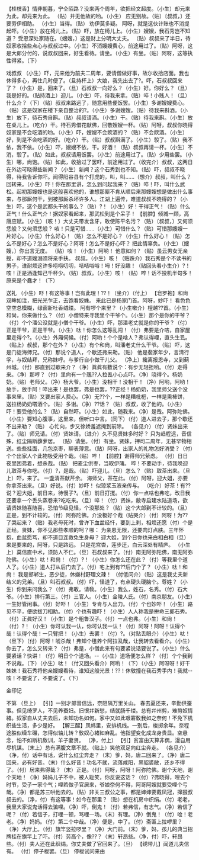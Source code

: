 <!-- { "loadSidebar": true } -->
【桂枝香】情非朝暮，宁仝陌路？没来两个周年，欲把经文超度。（小生）却元来为此，却元来为此。
（贴）并无他故的哟。（小生）
应无别故。（贴）〔叔叔，〕还要劳伊相助。
（小生）当得。（贴）
劝伊莫多疑。
阿呀，就是这伙计账也不消提起吓。（小生）放在椅儿上。（贴）吓，放在椅儿上。（小生）嫂嫂，我石秀岂不知道？
受恩深处家随在。〔嫂嫂，〕这是财上分明大丈夫。
（贴）叔叔来了半日，待奴家收拾些点心与叔叔过中。（小生）不消嫂嫂费心，前途用过了。（贴）阿呀，这是大郞分付的，说叔叔回来，好生看待。请坐。（小生）有坐。（贴）阿呀，这等执性得紧。（下）
 
戏叔叔
（小生）吓，元来他为前夫二周年，要请僧做好事，故尔收拾店面。我也休得多心，再住几时便了。（旦持杯上）大娘，我先出去了?。吓，石叔叔回来了？（小生）是，回来了。（旦）石叔叔一向好么？（小生）好。你好么？（旦）我是好的。（贴持酒上）迎儿。（小生）吓，待我来拿。（贴）啐！小贱人！（旦）什么介？（下）（贴）叔叔来路远了，随意用些便饭罢。（小生）多谢嫂嫂费心。（贴）这是奴家在楼下亲自整治的?。（小生）多谢嫂嫂。（贴）待我来斟酒。（小生）放下，待石秀自斟。（贴）叔叔请酒。（小生）干。（贴）待我来斟。（小生）放在桌儿上。（吃介）干。待石秀借花献佛，回敬嫂嫂一杯。（贴）阿呀，叔叔你晓得奴家是不会吃酒的哟。（小生）吓，嫂嫂不会飮酒的？（贴）不会飮酒。（小生）好，到是不会吃酒的好。（吃介）干。（贴）叔叔斟满了。（小生）彀了。（贴）我不依，我不依。（小生）吓，嫂嫂不依，干。好酒！（贴）叔叔再请一杯。（小生）不消，彀了。（贴）如此，叔叔请用饭罢。（小生）前途用过了。（贴）少用些罢。（小生）哪，尙饱。（贴）如此，收拾过了罢吓，前途用过了。（收完介）叔叔，这两日在外边可晓得些新闻？（小生）新闻？这个石秀到也不知。（贴）吓，叔叔不晓得，待我吿诉你吓。闻得阳谷县有个打虎的，叫，叫......（想介）叔叔，叫什么？回转来。（小生）吓！你在那里讲，怎么到问起我来？（贴）啐！吓，叫什么武松。起初那嫂嫂也是这般喜欢他的，谁想那厮不肯从顺后来那嫂嫂想是做出什么事来，与那厮何干，到被那厮杀坏许多人。江湖上遍传，难道叔叔不晓得的？（小生）吓，这个是武都头干的事么？（贴）?！（小生）好！干得正气！（贴）什么正气！什么正气介！据奴家看起来，那武松到是个呆子！
【前腔】倾城一顾，高唐应赋。（小生）〔咳！〕大丈夫带发含牙，敢使陈平名污？（贴）〔叔叔，〕又何须恁般？又何须恁般？
咳！只是可惜......（小生）可惜什么？（贴）可惜那嫂嫂一片好心。（小生）什么好心！（贴）怎么不是好心？（小生）什么好心！（贴）怎么不是好心？怎么不是好心？阿呀！怎么不是好心吓？
把此情辜负。（小生）〔嫂嫂，〕你出言无度。
（贴）咳！（小生）阿哟！
他意如何？（贴）虽云男女无亲授，却不道嫂溺须将亲手扶。
叔叔。（小生）咳！（贴跌介）我石秀是个不读书的男子，谁耐烦这许多唠唠叨叨，咭咭唂唂！呣！好没趣！（贴回头看小生介）?！咳！正是酒逢知己千杯少。（贴）叔叔。（小生）咳！（贴）啐！话不投机半句多！原来是个蠢才！（下）
 
送礼
（小生）吓！有这等事！岂有此理！??！（坐介）（付上）
【皂罗袍】和尙双眸如注，把光光乍正，去饱看姣姝。
来此已是杨家门首。阿呀，妙吓！
看色色空空总模糊，绿窗新吐香绒缕。
阿有啰个来里？（小生嗽介）檀越??首。（小生）和尙，你来做什么？（付）小僧特来寻我里个干爷个。（小生）那个是你的干爷？（付）个个潘公没就是小僧个干爷。（小生）吓，那潘老丈就是你的干爷？（付）正是干爷，正是干爷。（小生）呔！你怎么这等乱闯！（付）弗要是介咭，自家屋里走得个?。（小生）外厢伺候。（付）阿哟！个个是啥人？弗认得哩，直头生厾。（贴上）叔叔，那个在外？（小生）有个和尙，叫潘老丈什么干爷。（贴）吓，这是门徒海师兄。（付）那说个道人，个歇还弗来勒。（贴）
他是裴家年少，言清行孚，与奴结拜，兄称妹呼。与爹行自小做干儿父。
（净上）纔离报恩寺，又到蓟州城。（付）那直到过歇来介？（净）眞眞有数说个：有步无轻担哟。（付）走得来。（净）那哼？（付）里向有一个尶??人拉厾小心点吓。（净）晓得个。杨奶奶。（贴）老师父。（净）杨大爷。（小生）没相干！没相干！（净）阿哟，阿哟！放手，放手阿！啐出来！是也罢，弗是也罢，??正经！杨奶奶，我里师父送个没事来里。（贴）又要出家人费心。（净）无??个，一样是糟枇杷，一样是熏柿饼，送拉杨奶奶嗒酒个。（贴）多谢。（净）??话？（贴）叔叔，收了他的。（小生）吓！要受他的么？（贴）自然吓。（小生）如此，随我来。（净）是哉。阿弥陀佛。（小生）要知心腹事，这里来，但听口中言。（同下）（付）道人进去子，那个歇还不出来勒？（贴）
心忙向，步又徐娇羞遮掩到前除。
（各见介）（付）贤妹出来了。（贴）师兄请。（付）贤妹请。（进介）久不见贤妹多时好？
只为趋程远，音信殊，红尘隔断薜萝居。
（贴）请坐。（付）有坐。贤妹，押司二周年，无甚罕物相送。些些挂面，几包京枣，聊表薄意。（贴）阿呀，出家人的礼物怎好消受？（付）个个出家人个此物极受用个哉。（贴）啐！
【前腔】谢得师兄萦虑。
（付）日日夜里困弗着，想杀哉。（贴）
把麦尘供枣，当取伊蒲。
啐！不要动手，待我唤迎儿取茶与你吃。（付）?，是哉。（贴）吓迎儿。（旦）怎么？（贴）取茶出来。（旦上）吓，来了。
一盏清茶献芹余。
海师父，茶在此。（付）阿呀，迎大姐，亦要你拿茶出来。（旦）好说。（付）妙吓！
似琼浆玉液亲传与。
（吃介）好茶！有??说？迎大姐，前日来，待慢子?。（旦）前日打搅。（付）你一点啥也弗吃，改日我还要拿一个丢头蒸卷来?吃吃来。（旦）啐！（付）贤妹，敝寺启建水陆道场，欲请贤妹随喜随喜，恐怕节级见怪，个没那处？（贴）这个大郞到不计较的。（旦）正是，到不计较的。（付）阿弥陀佛。介没极好个哉（贴哭介）（付）阿呀！为??了哭起来？（贴）我老母死时，曾许下血盆经忏，要到上刹，相烦还愿（付）个是正经。贤妹，你不见那些孝顺的呵？哪：
为亲恩无限，还要肉灯点肤。三年怀抱，血盆愿笃，却不道目连救免生身母？
迎大姐，到个日你也来白相白相（旦）来是要来的，阿呀，只是路远。
只是花宫杳，莲步迂，白云深处有精庐。
（小生上）莫信直中术，须防人不仁。（旦）石叔叔来了。（付）南无阿弥陀佛，南无阿弥陀佛。（小生）呔！和尙！（付）?！（小生）你怎么还在此？（付）等我里个道人了。（小生）道人打从后门去了。（付）宅上到有??后门个了？（小生）呔！和尙！
我是邯郸生，恶少徒，休嫌村野理文疎！
（付低问介）（贴）这是我丈夫新结义的兄弟。（旦）叫石叔叔。（付）吓，怪道了，有点硬头硬脑个。尊姓？（小生）你到来问我么？（付）弗敢。请敎。（小生）我么，姓石，名秀。（付）石大爷。（小生）排行第三。（付）三官人。（小生）金陵人氏。（付）南京朋友。（小生）一生好管闲事。（付）好吓！（小生）专肯与人出力。（付）个也妙吓！（小生）路见不平，便欲拔刀相助。（付）个也有趣吓！（小生）人人称我是拚命三郞石秀。（付）正眞好汉！（小生）是个粗鲁汉子。（付）一点也弗。（小生）和尙！（付）?！（小生）你可认我一认，你可认我一认！（付）阿呀！阿呀！认得个哉！认得个哉！一只臂把！（小生）去罢！（付）?。（对贴丢眼介）（小生）呔！（旦下）（付）阿呀！唬杀哉！弗知个毴养个阿拉厾哉，让我转去看看介。（小生）你去了，怎么又转来？（付）弗是，小僧此来有句要紧说话要说了。（小生）什么要紧话？快讲！（付）明日个个道场。--（小生）道场便怎么样？（付）个个我到不说哉。（下）（小生）呔！（付又回头看介）阿哟！（下）（小生）阿呀呀！好干姊妹！我石秀将他亲嫂嫂看待，谁知这般光景！??！休敎撞在我石秀手内！我就--咳！不要说了，不要说了。（下）
 
金印记
 
不第
（旦上）
【引】一别才郞音信远，奈阻隔万里关山。
春去夏还来，辛勤供蚕事。但见绮罗人，不见养蚕妇。旧恨幷新愁，结就肠千缕。总有幷州剪，难剪奴情緖。奴家自从丈夫去后，未知功名如何。家中又如此艰窘敎我如之奈何！不免下机织些生活，多少是好。
【解三酲】凤帏里，安排机线。一别后，梭掷余年。奈程途胜似缲车碾，怎得似轴儿转？敎奴心緖如麻乱。他指望变化成龙身贵显。空悬念，怕不如断机敎训，羊子妻贤。
（净，付上）
【引】贫富由天算非偶，漫自用尽机谋。（末上）总有满腹文章不就。（贴上）笑他双足向红尘奔走。
（各见介）（净，付）话中有话，说什么红尘奔走？（末）爹，妈，唐二回来了。（净）唐二回来，必有好音。（末）什么好音！功名不就，流落咸阳，黑貂裘敝，还乡不得了。（付）居来弗得哉？（末）正是。（付）阿呀，阿呀！阿弥陀佛。谢个天地，谢个天地！（净）妈妈儿子不中，被人耻笑，你反说这话？（付）?弗晓得，哩去个时节，受子一家个气；哩若做子官居来，爷娘奈何不得，阿哥阿嫂就要受哩个亏哉。（净）都是苏三哄他去的。（贴）非关三叔公之事，都是婶婶要戴凤冠，撺掇叔叔去的。（净，付）有这等事！如今在那里？（贴）想在机房中织绢。（付）老老，我里大家说鬼话得去骗哩。（净）吓，倒鬼！（付）若弗信，有志气。（净）若信了呢？（付）若信子，打哩一顿，骂哩一场。（末）有理。（净）倒鬼！（付）哙！老老。（净）妈妈。（付）第二个中哉。（净）便是，中了。（付）斋匾上拉啰里？（净）大厅上。（付）旗竿竖拉啰里？（净）大门前。（末）爹，妈，孩儿的典当招牌挂在旗竿上了吓。（付）劳高个，像??？（末）轩昂些。（净，付）吓，轩昂些。（付）夫人还在此织绢。你丈夫做了官回来了。（旦）
【绣带儿】闻道儿夫信有。
（付）停子梭罢。（旦）
停梭试问来由
